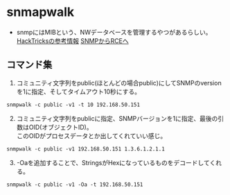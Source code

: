 # snmapwalk
- snmpにはMIBという、NWデータベースを管理するやつがあるらしい。
[HackTricksの参考情報](https://book.hacktricks.xyz/network-services-pentesting/pentesting-snmp)
[SNMPからRCEへ](https://book.hacktricks.xyz/network-services-pentesting/pentesting-snmp/snmp-rce#extending-services-with-additional-commands)


## コマンド集
1. コミュニティ文字列をpublic(ほとんどの場合public)にしてSNMPのversionを1に指定、そしてタイムアウト10秒にする。
```
snmpwalk -c public -v1 -t 10 192.168.50.151
```

2. コミュニティ文字列をpublicに指定、SNMPバージョンを1に指定、最後の引数はOID(オブジェクトID)。  
このOIDがプロセスデータとか出してくれていい感じ。
```
snmpwalk -c public -v1 192.168.50.151 1.3.6.1.2.1.1
```

3. -Oaを追加することで、StringsがHexになっているものをデコードしてくれる。
```
snmpwalk -c public -v1 -Oa -t 192.168.50.151
```
